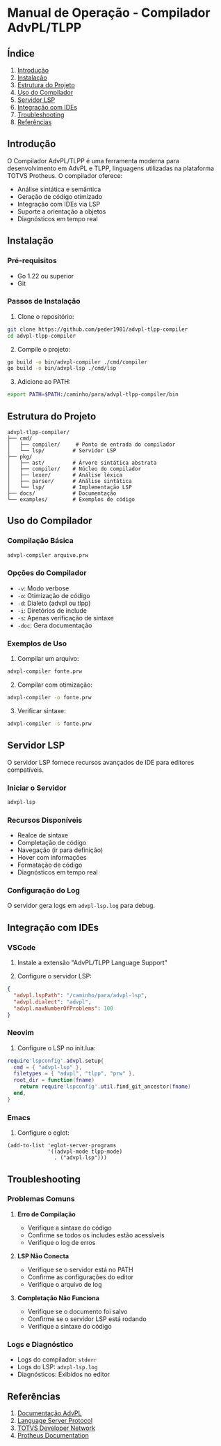 # Manual de Operação - Compilador AdvPL/TLPP

## Índice
1. [Introdução](#introdução)
2. [Instalação](#instalação)
3. [Estrutura do Projeto](#estrutura-do-projeto)
4. [Uso do Compilador](#uso-do-compilador)
5. [Servidor LSP](#servidor-lsp)
6. [Integração com IDEs](#integração-com-ides)
7. [Troubleshooting](#troubleshooting)
8. [Referências](#referências)

## Introdução

O Compilador AdvPL/TLPP é uma ferramenta moderna para desenvolvimento em AdvPL e TLPP, linguagens utilizadas na plataforma TOTVS Protheus. O compilador oferece:

- Análise sintática e semântica
- Geração de código otimizado
- Integração com IDEs via LSP
- Suporte a orientação a objetos
- Diagnósticos em tempo real

## Instalação

### Pré-requisitos
- Go 1.22 ou superior
- Git

### Passos de Instalação

1. Clone o repositório:
```bash
git clone https://github.com/peder1981/advpl-tlpp-compiler
cd advpl-tlpp-compiler
```

2. Compile o projeto:
```bash
go build -o bin/advpl-compiler ./cmd/compiler
go build -o bin/advpl-lsp ./cmd/lsp
```

3. Adicione ao PATH:
```bash
export PATH=$PATH:/caminho/para/advpl-tlpp-compiler/bin
```

## Estrutura do Projeto

```
advpl-tlpp-compiler/
├── cmd/
│   ├── compiler/     # Ponto de entrada do compilador
│   └── lsp/         # Servidor LSP
├── pkg/
│   ├── ast/         # Árvore sintática abstrata
│   ├── compiler/    # Núcleo do compilador
│   ├── lexer/       # Análise léxica
│   ├── parser/      # Análise sintática
│   └── lsp/         # Implementação LSP
├── docs/            # Documentação
└── examples/        # Exemplos de código
```

## Uso do Compilador

### Compilação Básica
```bash
advpl-compiler arquivo.prw
```

### Opções do Compilador
- `-v`: Modo verbose
- `-o`: Otimização de código
- `-d`: Dialeto (advpl ou tlpp)
- `-i`: Diretórios de include
- `-s`: Apenas verificação de sintaxe
- `-doc`: Gera documentação

### Exemplos de Uso

1. Compilar um arquivo:
```bash
advpl-compiler fonte.prw
```

2. Compilar com otimização:
```bash
advpl-compiler -o fonte.prw
```

3. Verificar sintaxe:
```bash
advpl-compiler -s fonte.prw
```

## Servidor LSP

O servidor LSP fornece recursos avançados de IDE para editores compatíveis.

### Iniciar o Servidor
```bash
advpl-lsp
```

### Recursos Disponíveis
- Realce de sintaxe
- Completação de código
- Navegação (ir para definição)
- Hover com informações
- Formatação de código
- Diagnósticos em tempo real

### Configuração do Log
O servidor gera logs em `advpl-lsp.log` para debug.

## Integração com IDEs

### VSCode

1. Instale a extensão "AdvPL/TLPP Language Support"

2. Configure o servidor LSP:
```json
{
  "advpl.lspPath": "/caminho/para/advpl-lsp",
  "advpl.dialect": "advpl",
  "advpl.maxNumberOfProblems": 100
}
```

### Neovim

1. Configure o LSP no init.lua:
```lua
require'lspconfig'.advpl.setup{
  cmd = { "advpl-lsp" },
  filetypes = { "advpl", "tlpp", "prw" },
  root_dir = function(fname)
    return require'lspconfig'.util.find_git_ancestor(fname)
  end,
}
```

### Emacs

1. Configure o eglot:
```elisp
(add-to-list 'eglot-server-programs
             '((advpl-mode tlpp-mode)
               . ("advpl-lsp")))
```

## Troubleshooting

### Problemas Comuns

1. **Erro de Compilação**
   - Verifique a sintaxe do código
   - Confirme se todos os includes estão acessíveis
   - Verifique o log de erros

2. **LSP Não Conecta**
   - Verifique se o servidor está no PATH
   - Confirme as configurações do editor
   - Verifique o arquivo de log

3. **Completação Não Funciona**
   - Verifique se o documento foi salvo
   - Confirme se o servidor LSP está rodando
   - Verifique a sintaxe do código

### Logs e Diagnóstico

- Logs do compilador: `stderr`
- Logs do LSP: `advpl-lsp.log`
- Diagnósticos: Exibidos no editor

## Referências

1. [Documentação AdvPL](https://tdn.totvs.com/display/tec/AdvPL)
2. [Language Server Protocol](https://microsoft.github.io/language-server-protocol/)
3. [TOTVS Developer Network](https://tdn.totvs.com/)
4. [Protheus Documentation](https://tdn.totvs.com/display/tec/Protheus)
